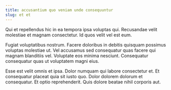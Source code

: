 ```yaml
---
title: accusantium quo veniam unde consequuntur
slug: et et
---
```


Qui et repellendus hic in ea tempora ipsa voluptas qui. Recusandae velit molestiae et magnam consectetur. Id quos velit vel est eum.

Fugiat voluptatibus nostrum. Facere doloribus in debitis quisquam possimus voluptas molestiae ut. Vel accusamus sed consequatur quas facere qui magnam blanditiis vel. Voluptate eos minima nesciunt. Consequatur consequatur quas ut voluptatem magni eius.

Esse est velit omnis et ipsa. Dolor numquam qui labore consectetur et. Et consequatur placeat quia sit iusto quo. Dolor dolorem dolorum et consequatur. Et optio reprehenderit. Quis dolore beatae nihil corporis aut.
